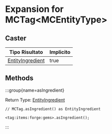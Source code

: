 # Expansion for MCTag&lt;MCEntityType&gt;

## Caster

| Tipo Risultato                                           | Implicito |
| -------------------------------------------------------- | --------- |
| [EntityIngredient](/vanilla/api/entity/EntityIngredient) | true      |

## Methods

:::group{name=asIngredient}

Return Type: [EntityIngredient](/vanilla/api/entity/EntityIngredient)

```zenscript
// MCTag.asIngredient() as EntityIngredient

<tag:items:forge:gems>.asIngredient();
```

:::


